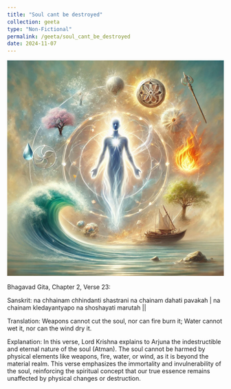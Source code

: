 ```yaml
---
title: "Soul cant be destroyed"
collection: geeta
type: "Non-Fictional"
permalink: /geeta/soul_cant_be_destroyed
date: 2024-11-07
---
```


[<img src="../images/shlok_2_23.webp" width="1000" height="500"/>](../images/shlok_2_23.webp)

Bhagavad Gita, Chapter 2, Verse 23:

Sanskrit:
na chhainam chhindanti shastrani na chainam dahati pavakah |
na chainam kledayantyapo na shoshayati marutah ||

Translation:
Weapons cannot cut the soul, nor can fire burn it;
Water cannot wet it, nor can the wind dry it.

Explanation:
In this verse, Lord Krishna explains to Arjuna the indestructible and eternal nature of the soul (Atman). The soul cannot be harmed by physical elements like weapons, fire, water, or wind, as it is beyond the material realm. This verse emphasizes the immortality and invulnerability of the soul, reinforcing the spiritual concept that our true essence remains unaffected by physical changes or destruction.
